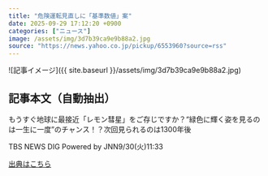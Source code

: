 ```yaml
---
title: "危険運転見直しに「基準数値」案"
date: 2025-09-29 17:12:20 +0900
categories: ["ニュース"]
image: /assets/img/3d7b39ca9e9b88a2.jpg
source: "https://news.yahoo.co.jp/pickup/6553960?source=rss"
---
```


![記事イメージ]({{ site.baseurl }}/assets/img/3d7b39ca9e9b88a2.jpg)

## 記事本文（自動抽出）
<div><div class="sc-1t7ra5j-6 hhriyT"><p class="sc-1t7ra5j-7 casbUp">もうすぐ地球に最接近「レモン彗星」をご存じですか？“緑色に輝く姿を見るのは一生に一度”のチャンス！？次回見られるのは1300年後</p><p class="sc-1t7ra5j-8 bVxZvL"><span class="sc-1t7ra5j-9 dIJJqB">TBS NEWS DIG Powered by JNN</span><time><span class="sc-1t7ra5j-10 cfHAOL">9/30(火)</span><span class="sc-1t7ra5j-10 cfHAOL">11:33</span></time></p></div></div>

[出典はこちら](https://news.yahoo.co.jp/pickup/6553960?source=rss)
